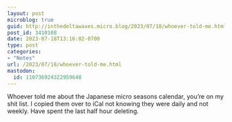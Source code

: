 ```yaml
---
layout: post
microblog: true
guid: http://inthedeltawaves.micro.blog/2023/07/18/whoever-told-me.html
post_id: 3410108
date: 2023-07-18T13:16:02-0700
type: post
categories:
- "Notes"
url: /2023/07/18/whoever-told-me.html
mastodon:
  id: 110736924322959648
---
```

Whoever told me about the Japanese micro seasons calendar, you’re on my shit list. I copied them over to iCal not knowing they were daily and not weekly. Have spent the last half hour deleting. 
